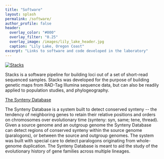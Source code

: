 ```yaml
---
title: "Software"
layout: splash
permalink: /software/
author_profile: false
header:
  overlay_color: "#000"
  overlay_filter: "0.25"
  overlay_image: /images/lily_lake_header.jpg
  caption: "Lily Lake, Oregon Coast"
excerpt: "Links to software and code developed in the laboratory"
---
```


[![Stacks](stacks/images/stacks_logo_small.png)](http://creskolab.uoregon.edu/stacks/ "Stacks")

Stacks is a software pipeline for building loci out of a set of
short-read sequenced samples. Stacks was developed for the purpose of
building genetic maps from RAD-Tag Illumina sequence data, but can also
be readily applied to population studies, and phylogeography.

[The Synteny
Database](http://syntenydb.uoregon.edu/ "The Synteny Database")

The Synteny Database is a system built to detect conserved synteny \--
the tendency of neighboring genes to retain their relative positions and
orders on chromosomes over evolutionary time (synteny: syn, same; tene,
thread). Given a source genome and an outgroup genome the Synteny
Database can detect regions of conserved synteny within the source
genome (paralogons), or between the source and outgroup genomes. The
system was built with special care to detect paralogons originating from
whole-genome duplication. The Synteny Database is meant to aid the study
of the evolutionary history of gene families across multiple lineages.
